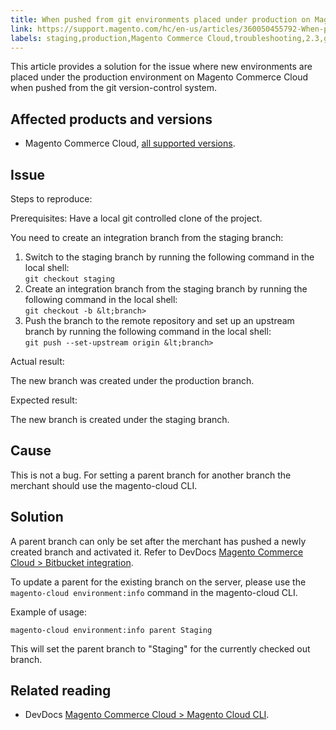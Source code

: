 ```yaml
---
title: When pushed from git environments placed under production on Magento Cloud
link: https://support.magento.com/hc/en-us/articles/360050455792-When-pushed-from-git-environments-placed-under-production-on-Magento-Cloud
labels: staging,production,Magento Commerce Cloud,troubleshooting,2.3,git,develop,2.3.x,2.4,2.4.x,command line,Magento Cloud CLI
---
```


This article provides a solution for the issue where new environments are placed under the production environment on Magento Commerce Cloud when pushed from the git version-control system.

## Affected products and versions

* Magento Commerce Cloud, [all supported versions](https://magento.com/sites/default/files/magento-software-lifecycle-policy.pdf).

## Issue

Steps to reproduce:

Prerequisites: Have a local git controlled clone of the project.

You need to create an integration branch from the staging branch:

1. Switch to the staging branch by running the following command in the local shell:  
    `` git checkout staging ``
1. Create an integration branch from the staging branch by running the following command in the local shell:  
    `` git checkout -b &lt;branch>  ``
1. Push the branch to the remote repository and set up an upstream branch by running the following command in the local shell:  
    `` git push --set-upstream origin &lt;branch> ``

Actual result:

The new branch was created under the production branch.

Expected result:

The new branch is created under the staging branch.

## Cause

This is not a bug. For setting a parent branch for another branch the merchant should use the magento-cloud CLI.

## Solution

A parent branch can only be set after the merchant has pushed a newly created branch and activated it. Refer to DevDocs [Magento Commerce Cloud > Bitbucket integration](https://devdocs.magento.com/cloud/integrations/bitbucket-integration.html#create-a-new-cloud-branch). 

To update a parent for the existing branch on the server, please use the `` magento-cloud environment:info `` command in the magento-cloud CLI.

Example of usage:

`` magento-cloud environment:info parent Staging ``

This will set the parent branch to "Staging" for the currently checked out branch.

## Related reading

* DevDocs [Magento Commerce Cloud > Magento Cloud CLI](https://devdocs.magento.com/cloud/reference/cli-ref-topic.html).